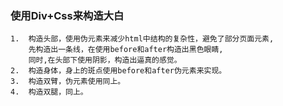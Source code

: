 ### 使用Div+Css来构造大白

    1.  构造头部，使用伪元素来减少html中结构的复杂性，避免了部分页面元素,
        先构造出一条线，在使用before和after构造出黑色眼睛,
        同时,在头部下使用阴影，构造出逼真的感觉。
    2.  构造身体，身上的斑点使用before和after伪元素来实现。
    3.  构造双臂，伪元素使用同上。
    4.  构造双腿，同上。

    
